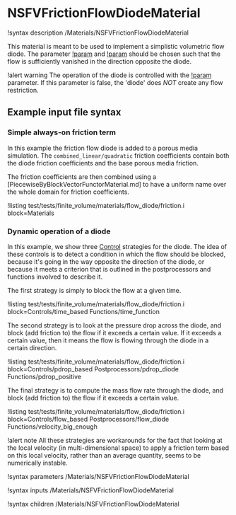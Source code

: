 # NSFVFrictionFlowDiodeMaterial

!syntax description /Materials/NSFVFrictionFlowDiodeMaterial

This material is meant to be used to implement a simplistic volumetric flow diode. The
parameter [!param](/Materials/NSFVFrictionFlowDiodeMaterial/additional_linear_resistance)
and [!param](/Materials/NSFVFrictionFlowDiodeMaterial/additional_quadratic_resistance) should be chosen such that
the flow is sufficiently vanished in the direction opposite the diode.

!alert warning
The operation of the diode is controlled with the [!param](/Materials/NSFVFrictionFlowDiodeMaterial/turn_on_diode)
parameter. If this parameter is false, the 'diode' does *NOT* create any flow restriction.

## Example input file syntax

### Simple always-on friction term

In this example the friction flow diode is added to a porous media simulation.
The `combined_linear/quadratic` friction coefficients contain both the diode
friction coefficients and the base porous media friction.

The friction coefficients are then combined using a [PiecewiseByBlockVectorFunctorMaterial.md] to have a uniform name over the whole domain for friction coefficients.

!listing test/tests/finite_volume/materials/flow_diode/friction.i block=Materials

### Dynamic operation of a diode

In this example, we show three [Control](/syntax/Control/index.md) strategies for the diode.
The idea of these controls is to detect a condition in which the flow should be blocked, because it's going
in the way opposite the direction of the diode, or because it meets a criterion that is outlined in the postprocessors
and functions involved to describe it.

The first strategy is simply to block the flow at a given time.

!listing test/tests/finite_volume/materials/flow_diode/friction.i block=Controls/time_based Functions/time_function

The second strategy is to look at the pressure drop across the diode, and block (add friction to) the flow if it exceeds a certain value.
If it exceeds a certain value, then it means the flow is flowing through the diode in a certain direction.

!listing test/tests/finite_volume/materials/flow_diode/friction.i block=Controls/pdrop_based Postprocessors/pdrop_diode Functions/pdrop_positive

The final strategy is to compute the mass flow rate through the diode, and block (add friction to) the flow if it exceeds a certain value.

!listing test/tests/finite_volume/materials/flow_diode/friction.i block=Controls/flow_based Postprocessors/flow_diode Functions/velocity_big_enough

!alert note
All these strategies are workarounds for the fact that looking at the local velocity (in multi-dimensional space)
to apply a friction term based on this local velocity, rather than an average quantity, seems to be numerically instable.

!syntax parameters /Materials/NSFVFrictionFlowDiodeMaterial

!syntax inputs /Materials/NSFVFrictionFlowDiodeMaterial

!syntax children /Materials/NSFVFrictionFlowDiodeMaterial
